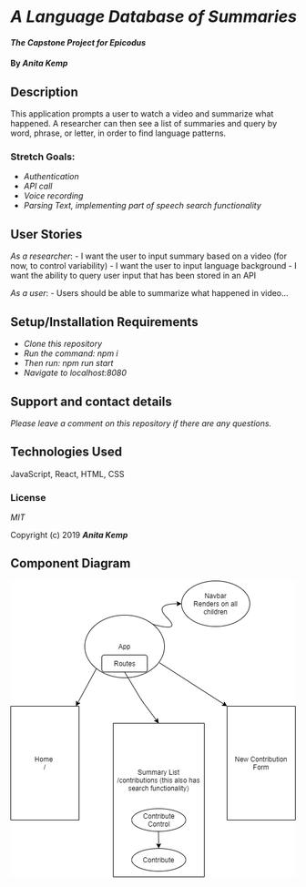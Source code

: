 # _A Language Database of Summaries_

#### _The Capstone Project for Epicodus_

#### By _Anita Kemp_

## Description
This application prompts a user to watch a video and summarize what happened. A researcher can then see a list of summaries and query by word, phrase, or letter, in order to find language patterns. 

### Stretch Goals:
* _Authentication_
* _API call_
* _Voice recording_
* _Parsing Text, implementing part of speech search functionality_

## User Stories

_As a researcher_:
    - I want the user to input summary based on a video (for now, to control variability)
    - I want the user to input language background 
    - I want the ability to query user input that has been stored in an API

_As a user_:
    - Users should be able to summarize what happened in video...

## Setup/Installation Requirements
* _Clone this repository_
* _Run the command: npm i_
* _Then run: npm run start_
* _Navigate to localhost:8080_

## Support and contact details

_Please leave a comment on this repository if there are any questions._

## Technologies Used
 JavaScript, React, HTML, CSS

### License

*MIT*

Copyright (c) 2019 **_Anita Kemp_**

## Component Diagram

<img src="src/Assets/ComponentDiagram.png"/>

